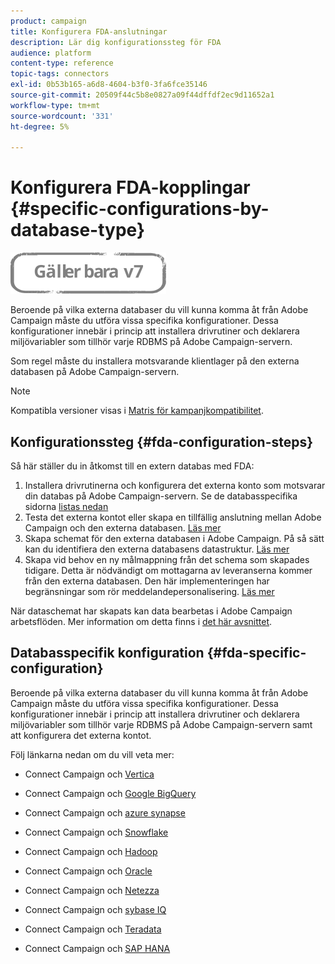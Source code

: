 ```yaml
---
product: campaign
title: Konfigurera FDA-anslutningar
description: Lär dig konfigurationssteg för FDA
audience: platform
content-type: reference
topic-tags: connectors
exl-id: 0b53b165-a6d8-4604-b3f0-3fa6fce35146
source-git-commit: 20509f44c5b8e0827a09f44dffdf2ec9d11652a1
workflow-type: tm+mt
source-wordcount: '331'
ht-degree: 5%

---
```


# Konfigurera FDA-kopplingar {#specific-configurations-by-database-type}

![](../../assets/v7-only.svg)

Beroende på vilka externa databaser du vill kunna komma åt från Adobe Campaign måste du utföra vissa specifika konfigurationer. Dessa konfigurationer innebär i princip att installera drivrutiner och deklarera miljövariabler som tillhör varje RDBMS på Adobe Campaign-servern.

Som regel måste du installera motsvarande klientlager på den externa databasen på Adobe Campaign-servern.

>[!NOTE]
>
>Kompatibla versioner visas i [Matris för kampanjkompatibilitet](../../rn/using/compatibility-matrix.md#FederatedDataAccessFDA).

## Konfigurationssteg {#fda-configuration-steps}

Så här ställer du in åtkomst till en extern databas med FDA:

1. Installera drivrutinerna och konfigurera det externa konto som motsvarar din databas på Adobe Campaign-servern. Se de databasspecifika sidorna [listas nedan](#fda-specific-configuration)
1. Testa det externa kontot eller skapa en tillfällig anslutning mellan Adobe Campaign och den externa databasen. [Läs mer](../../installation/using/connecting-to-database.md)
1. Skapa schemat för den externa databasen i Adobe Campaign. På så sätt kan du identifiera den externa databasens datastruktur. [Läs mer](../../installation/using/creating-data-schema.md)
1. Skapa vid behov en ny målmappning från det schema som skapades tidigare. Detta är nödvändigt om mottagarna av leveranserna kommer från den externa databasen. Den här implementeringen har begränsningar som rör meddelandepersonalisering. [Läs mer](../../installation/using/defining-data-mapping.md)

När dataschemat har skapats kan data bearbetas i Adobe Campaign arbetsflöden. Mer information om detta finns i [det här avsnittet](../../workflow/using/accessing-an-external-database--fda-.md).

## Databasspecifik konfiguration {#fda-specific-configuration}

Beroende på vilka externa databaser du vill kunna komma åt från Adobe Campaign måste du utföra vissa specifika konfigurationer. Dessa konfigurationer innebär i princip att installera drivrutiner och deklarera miljövariabler som tillhör varje RDBMS på Adobe Campaign-servern samt att konfigurera det externa kontot.

Följ länkarna nedan om du vill veta mer:

* Connect Campaign och [Vertica](../../installation/using/configure-fda-vertica.md)

* Connect Campaign och [Google BigQuery](../../installation/using/configure-fda-google-big-query.md)

* Connect Campaign och [azure synapse](../../installation/using/configure-fda-synapse.md)

* Connect Campaign och [Snowflake](../../installation/using/configure-fda-snowflake.md)

* Connect Campaign och [Hadoop](../../installation/using/configure-fda-hadoop.md)

* Connect Campaign och [Oracle](../../installation/using/configure-fda-oracle.md)

* Connect Campaign och [Netezza](../../installation/using/configure-fda-netezza.md)

* Connect Campaign och [sybase IQ](../../installation/using/configure-fda-sybase.md)

* Connect Campaign och [Teradata](../../installation/using/configure-fda-teradata.md)

* Connect Campaign och [SAP HANA](../../installation/using/configure-fda-sap-hana.md)
